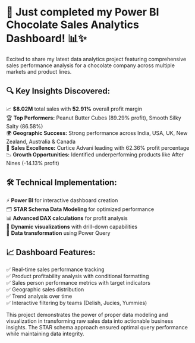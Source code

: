 # 🍫 Just completed my Power BI Chocolate Sales Analytics Dashboard! 📊✨

Excited to share my latest data analytics project featuring comprehensive sales performance analysis for a chocolate company across multiple markets and product lines.

## 🔍 **Key Insights Discovered:**
📈 **$8.02M** total sales with **52.91%** overall profit margin  
🏆 **Top Performers:** Peanut Butter Cubes (89.29% profit), Smooth Silky Salty (86.58%)  
🌍 **Geographic Success:** Strong performance across India, USA, UK, New Zealand, Australia & Canada  
👥 **Sales Excellence:** Curtice Advani leading with 62.36% profit percentage  
📉 **Growth Opportunities:** Identified underperforming products like After Nines (-14.13% profit)

## 🛠️ **Technical Implementation:**
⚡ **Power BI** for interactive dashboard creation  
🗂️ **STAR Schema Data Modeling** for optimized performance  
📊 **Advanced DAX calculations** for profit analysis  
🎨 **Dynamic visualizations** with drill-down capabilities  
🔄 **Data transformation** using Power Query  

## 📈 **Dashboard Features:**
✅ Real-time sales performance tracking  
✅ Product profitability analysis with conditional formatting  
✅ Sales person performance metrics with target indicators  
✅ Geographic sales distribution  
✅ Trend analysis over time  
✅ Interactive filtering by teams (Delish, Jucies, Yummies)

This project demonstrates the power of proper data modeling and visualization in transforming raw sales data into actionable business insights. The STAR schema approach ensured optimal query performance while maintaining data integrity.

